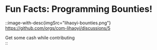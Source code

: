 # Fun Facts: Programming Bounties!

::image-with-desc{imgSrc="lihaoyi-bounties.png"}
https://github.com/orgs/com-lihaoyi/discussions/5  

Get some cash while contributing  
::